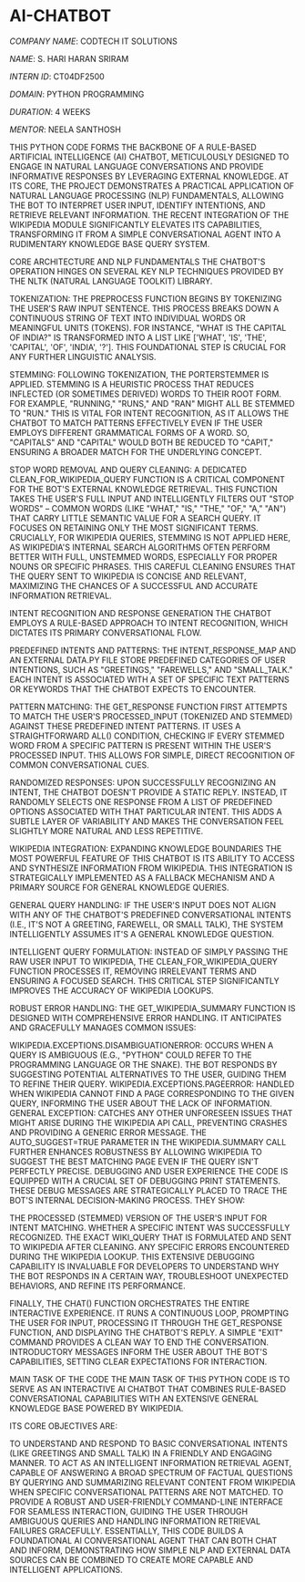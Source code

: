 # AI-CHATBOT

*COMPANY NAME*: CODTECH IT SOLUTIONS

*NAME*: S. HARI HARAN SRIRAM

*INTERN ID*: CT04DF2500

*DOMAIN*: PYTHON PROGRAMMING

*DURATION*: 4 WEEKS

*MENTOR*: NEELA SANTHOSH

THIS PYTHON CODE FORMS THE BACKBONE OF A RULE-BASED ARTIFICIAL INTELLIGENCE (AI) CHATBOT, METICULOUSLY DESIGNED TO ENGAGE IN NATURAL LANGUAGE CONVERSATIONS AND PROVIDE INFORMATIVE RESPONSES BY LEVERAGING EXTERNAL KNOWLEDGE. AT ITS CORE, THE PROJECT DEMONSTRATES A PRACTICAL APPLICATION OF NATURAL LANGUAGE PROCESSING (NLP) FUNDAMENTALS, ALLOWING THE BOT TO INTERPRET USER INPUT, IDENTIFY INTENTIONS, AND RETRIEVE RELEVANT INFORMATION. THE RECENT INTEGRATION OF THE WIKIPEDIA MODULE SIGNIFICANTLY ELEVATES ITS CAPABILITIES, TRANSFORMING IT FROM A SIMPLE CONVERSATIONAL AGENT INTO A RUDIMENTARY KNOWLEDGE BASE QUERY SYSTEM.

CORE ARCHITECTURE AND NLP FUNDAMENTALS
THE CHATBOT'S OPERATION HINGES ON SEVERAL KEY NLP TECHNIQUES PROVIDED BY THE NLTK (NATURAL LANGUAGE TOOLKIT) LIBRARY.

TOKENIZATION: THE PREPROCESS FUNCTION BEGINS BY TOKENIZING THE USER'S RAW INPUT SENTENCE. THIS PROCESS BREAKS DOWN A CONTINUOUS STRING OF TEXT INTO INDIVIDUAL WORDS OR MEANINGFUL UNITS (TOKENS). FOR INSTANCE, "WHAT IS THE CAPITAL OF INDIA?" IS TRANSFORMED INTO A LIST LIKE ['WHAT', 'IS', 'THE', 'CAPITAL', 'OF', 'INDIA', '?']. THIS FOUNDATIONAL STEP IS CRUCIAL FOR ANY FURTHER LINGUISTIC ANALYSIS.

STEMMING: FOLLOWING TOKENIZATION, THE PORTERSTEMMER IS APPLIED. STEMMING IS A HEURISTIC PROCESS THAT REDUCES INFLECTED (OR SOMETIMES DERIVED) WORDS TO THEIR ROOT FORM. FOR EXAMPLE, "RUNNING," "RUNS," AND "RAN" MIGHT ALL BE STEMMED TO "RUN." THIS IS VITAL FOR INTENT RECOGNITION, AS IT ALLOWS THE CHATBOT TO MATCH PATTERNS EFFECTIVELY EVEN IF THE USER EMPLOYS DIFFERENT GRAMMATICAL FORMS OF A WORD. SO, "CAPITALS" AND "CAPITAL" WOULD BOTH BE REDUCED TO "CAPIT," ENSURING A BROADER MATCH FOR THE UNDERLYING CONCEPT.

STOP WORD REMOVAL AND QUERY CLEANING: A DEDICATED CLEAN_FOR_WIKIPEDIA_QUERY FUNCTION IS A CRITICAL COMPONENT FOR THE BOT'S EXTERNAL KNOWLEDGE RETRIEVAL. THIS FUNCTION TAKES THE USER'S FULL INPUT AND INTELLIGENTLY FILTERS OUT "STOP WORDS" – COMMON WORDS (LIKE "WHAT," "IS," "THE," "OF," "A," "AN") THAT CARRY LITTLE SEMANTIC VALUE FOR A SEARCH QUERY. IT FOCUSES ON RETAINING ONLY THE MOST SIGNIFICANT TERMS. CRUCIALLY, FOR WIKIPEDIA QUERIES, STEMMING IS NOT APPLIED HERE, AS WIKIPEDIA'S INTERNAL SEARCH ALGORITHMS OFTEN PERFORM BETTER WITH FULL, UNSTEMMED WORDS, ESPECIALLY FOR PROPER NOUNS OR SPECIFIC PHRASES. THIS CAREFUL CLEANING ENSURES THAT THE QUERY SENT TO WIKIPEDIA IS CONCISE AND RELEVANT, MAXIMIZING THE CHANCES OF A SUCCESSFUL AND ACCURATE INFORMATION RETRIEVAL.

INTENT RECOGNITION AND RESPONSE GENERATION
THE CHATBOT EMPLOYS A RULE-BASED APPROACH TO INTENT RECOGNITION, WHICH DICTATES ITS PRIMARY CONVERSATIONAL FLOW.

PREDEFINED INTENTS AND PATTERNS: THE INTENT_RESPONSE_MAP AND AN EXTERNAL DATA.PY FILE STORE PREDEFINED CATEGORIES OF USER INTENTIONS, SUCH AS "GREETINGS," "FAREWELLS," AND "SMALL_TALK." EACH INTENT IS ASSOCIATED WITH A SET OF SPECIFIC TEXT PATTERNS OR KEYWORDS THAT THE CHATBOT EXPECTS TO ENCOUNTER.

PATTERN MATCHING: THE GET_RESPONSE FUNCTION FIRST ATTEMPTS TO MATCH THE USER'S PROCESSED_INPUT (TOKENIZED AND STEMMED) AGAINST THESE PREDEFINED INTENT PATTERNS. IT USES A STRAIGHTFORWARD ALL() CONDITION, CHECKING IF EVERY STEMMED WORD FROM A SPECIFIC PATTERN IS PRESENT WITHIN THE USER'S PROCESSED INPUT. THIS ALLOWS FOR SIMPLE, DIRECT RECOGNITION OF COMMON CONVERSATIONAL CUES.

RANDOMIZED RESPONSES: UPON SUCCESSFULLY RECOGNIZING AN INTENT, THE CHATBOT DOESN'T PROVIDE A STATIC REPLY. INSTEAD, IT RANDOMLY SELECTS ONE RESPONSE FROM A LIST OF PREDEFINED OPTIONS ASSOCIATED WITH THAT PARTICULAR INTENT. THIS ADDS A SUBTLE LAYER OF VARIABILITY AND MAKES THE CONVERSATION FEEL SLIGHTLY MORE NATURAL AND LESS REPETITIVE.

WIKIPEDIA INTEGRATION: EXPANDING KNOWLEDGE BOUNDARIES
THE MOST POWERFUL FEATURE OF THIS CHATBOT IS ITS ABILITY TO ACCESS AND SYNTHESIZE INFORMATION FROM WIKIPEDIA. THIS INTEGRATION IS STRATEGICALLY IMPLEMENTED AS A FALLBACK MECHANISM AND A PRIMARY SOURCE FOR GENERAL KNOWLEDGE QUERIES.

GENERAL QUERY HANDLING: IF THE USER'S INPUT DOES NOT ALIGN WITH ANY OF THE CHATBOT'S PREDEFINED CONVERSATIONAL INTENTS (I.E., IT'S NOT A GREETING, FAREWELL, OR SMALL TALK), THE SYSTEM INTELLIGENTLY ASSUMES IT'S A GENERAL KNOWLEDGE QUESTION.

INTELLIGENT QUERY FORMULATION: INSTEAD OF SIMPLY PASSING THE RAW USER INPUT TO WIKIPEDIA, THE CLEAN_FOR_WIKIPEDIA_QUERY FUNCTION PROCESSES IT, REMOVING IRRELEVANT TERMS AND ENSURING A FOCUSED SEARCH. THIS CRITICAL STEP SIGNIFICANTLY IMPROVES THE ACCURACY OF WIKIPEDIA LOOKUPS.

ROBUST ERROR HANDLING: THE GET_WIKIPEDIA_SUMMARY FUNCTION IS DESIGNED WITH COMPREHENSIVE ERROR HANDLING. IT ANTICIPATES AND GRACEFULLY MANAGES COMMON ISSUES:

WIKIPEDIA.EXCEPTIONS.DISAMBIGUATIONERROR: OCCURS WHEN A QUERY IS AMBIGUOUS (E.G., "PYTHON" COULD REFER TO THE PROGRAMMING LANGUAGE OR THE SNAKE). THE BOT RESPONDS BY SUGGESTING POTENTIAL ALTERNATIVES TO THE USER, GUIDING THEM TO REFINE THEIR QUERY.
WIKIPEDIA.EXCEPTIONS.PAGEERROR: HANDLED WHEN WIKIPEDIA CANNOT FIND A PAGE CORRESPONDING TO THE GIVEN QUERY, INFORMING THE USER ABOUT THE LACK OF INFORMATION.
GENERAL EXCEPTION: CATCHES ANY OTHER UNFORESEEN ISSUES THAT MIGHT ARISE DURING THE WIKIPEDIA API CALL, PREVENTING CRASHES AND PROVIDING A GENERIC ERROR MESSAGE. THE AUTO_SUGGEST=TRUE PARAMETER IN THE WIKIPEDIA.SUMMARY CALL FURTHER ENHANCES ROBUSTNESS BY ALLOWING WIKIPEDIA TO SUGGEST THE BEST MATCHING PAGE EVEN IF THE QUERY ISN'T PERFECTLY PRECISE.
DEBUGGING AND USER EXPERIENCE
THE CODE IS EQUIPPED WITH A CRUCIAL SET OF DEBUGGING PRINT STATEMENTS. THESE DEBUG MESSAGES ARE STRATEGICALLY PLACED TO TRACE THE BOT'S INTERNAL DECISION-MAKING PROCESS. THEY SHOW:

THE PROCESSED (STEMMED) VERSION OF THE USER'S INPUT FOR INTENT MATCHING.
WHETHER A SPECIFIC INTENT WAS SUCCESSFULLY RECOGNIZED.
THE EXACT WIKI_QUERY THAT IS FORMULATED AND SENT TO WIKIPEDIA AFTER CLEANING.
ANY SPECIFIC ERRORS ENCOUNTERED DURING THE WIKIPEDIA LOOKUP.
THIS EXTENSIVE DEBUGGING CAPABILITY IS INVALUABLE FOR DEVELOPERS TO UNDERSTAND WHY THE BOT RESPONDS IN A CERTAIN WAY, TROUBLESHOOT UNEXPECTED BEHAVIORS, AND REFINE ITS PERFORMANCE.

FINALLY, THE CHAT() FUNCTION ORCHESTRATES THE ENTIRE INTERACTIVE EXPERIENCE. IT RUNS A CONTINUOUS LOOP, PROMPTING THE USER FOR INPUT, PROCESSING IT THROUGH THE GET_RESPONSE FUNCTION, AND DISPLAYING THE CHATBOT'S REPLY. A SIMPLE "EXIT" COMMAND PROVIDES A CLEAN WAY TO END THE CONVERSATION. INTRODUCTORY MESSAGES INFORM THE USER ABOUT THE BOT'S CAPABILITIES, SETTING CLEAR EXPECTATIONS FOR INTERACTION.

MAIN TASK OF THE CODE
THE MAIN TASK OF THIS PYTHON CODE IS TO SERVE AS AN INTERACTIVE AI CHATBOT THAT COMBINES RULE-BASED CONVERSATIONAL CAPABILITIES WITH AN EXTENSIVE GENERAL KNOWLEDGE BASE POWERED BY WIKIPEDIA.

ITS CORE OBJECTIVES ARE:

TO UNDERSTAND AND RESPOND TO BASIC CONVERSATIONAL INTENTS (LIKE GREETINGS AND SMALL TALK) IN A FRIENDLY AND ENGAGING MANNER.
TO ACT AS AN INTELLIGENT INFORMATION RETRIEVAL AGENT, CAPABLE OF ANSWERING A BROAD SPECTRUM OF FACTUAL QUESTIONS BY QUERYING AND SUMMARIZING RELEVANT CONTENT FROM WIKIPEDIA WHEN SPECIFIC CONVERSATIONAL PATTERNS ARE NOT MATCHED.
TO PROVIDE A ROBUST AND USER-FRIENDLY COMMAND-LINE INTERFACE FOR SEAMLESS INTERACTION, GUIDING THE USER THROUGH AMBIGUOUS QUERIES AND HANDLING INFORMATION RETRIEVAL FAILURES GRACEFULLY.
ESSENTIALLY, THIS CODE BUILDS A FOUNDATIONAL AI CONVERSATIONAL AGENT THAT CAN BOTH CHAT AND INFORM, DEMONSTRATING HOW SIMPLE NLP AND EXTERNAL DATA SOURCES CAN BE COMBINED TO CREATE MORE CAPABLE AND INTELLIGENT APPLICATIONS.
